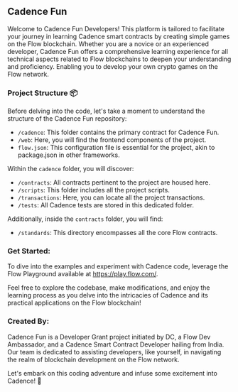 ## Cadence Fun

Welcome to Cadence Fun Developers! This platform is tailored to facilitate your journey in learning Cadence smart contracts by creating simple games on the Flow blockchain. Whether you are a novice or an experienced developer, Cadence Fun offers a comprehensive learning experience for all technical aspects related to Flow blockchains to deepen your understanding and proficiency. Enabling you to develop your own crypto games on the Flow network.

### Project Structure 📦

Before delving into the code, let's take a moment to understand the structure of the Cadence Fun repository:

- `/cadence`: This folder contains the primary contract for Cadence Fun.
- `/web`: Here, you will find the frontend components of the project.
- `flow.json`: This configuration file is essential for the project, akin to package.json in other frameworks.

Within the `cadence` folder, you will discover:

- `/contracts`: All contracts pertinent to the project are housed here.
- `/scripts`: This folder includes all the project scripts.
- `/transactions`: Here, you can locate all the project transactions.
- `/tests`: All Cadence tests are stored in this dedicated folder.

Additionally, inside the `contracts` folder, you will find:

- `/standards`: This directory encompasses all the core Flow contracts.

### Get Started:

To dive into the examples and experiment with Cadence code, leverage the Flow Playground available at https://play.flow.com/.

Feel free to explore the codebase, make modifications, and enjoy the learning process as you delve into the intricacies of Cadence and its practical applications on the Flow blockchain!

### Created By:

Cadence Fun is a Developer Grant project initiated by DC, a Flow Dev Ambassador, and a Cadence Smart Contract Developer hailing from India. Our team is dedicated to assisting developers, like yourself, in navigating the realm of blockchain development on the Flow network.

Let's embark on this coding adventure and infuse some excitement into Cadence! 🚀
